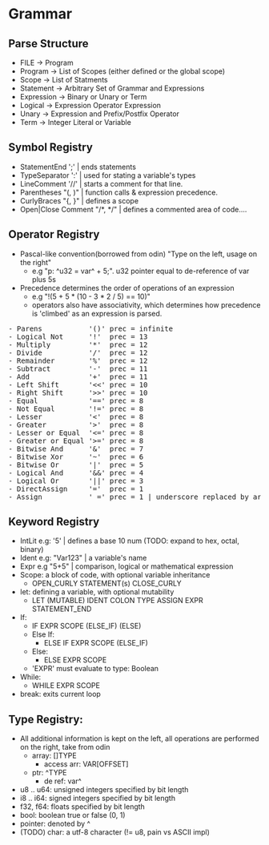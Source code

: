 # Grammar
## Parse Structure
- FILE -> Program
- Program -> List of Scopes (either defined or the global scope)
- Scope -> List of Statments
- Statement -> Arbitrary Set of Grammar and Expressions
- Expression -> Binary or Unary or Term
- Logical -> Expression Operator Expression 
- Unary -> Expression and Prefix/Postfix Operator
- Term -> Integer Literal or Variable

## Symbol Registry
- StatementEnd ';' | ends statements
- TypeSeparator ':' | used for stating a variable's types
- LineComment '//' | starts a comment for that line.
- Parentheses "(, )" | function calls & expression precedence.
- CurlyBraces "{, }" | defines a scope
- Open|Close Comment "/*, */" | defines a commented area of code....

## Operator Registry
- Pascal-like convention(borrowed from odin) "Type on the left, usage on the right"
    - e.g "p: ^u32 = var^ + 5;". u32 pointer equal to de-reference of var plus 5s 
- Precedence determines the order of operations of an expression
    - e.g "!(5 + 5 * (10 - 3 * 2 / 5) == 10)"
    - operators also have associativity, which determines how precedence is 'climbed' as an expression is parsed.
<pre>
- Parens           '()' prec = infinite 
- Logical Not      '!'  prec = 13      
- Multiply         '*'  prec = 12      
- Divide           '/'  prec = 12      
- Remainder        '%'  prec = 12      
- Subtract         '-'  prec = 11       
- Add              '+'  prec = 11       
- Left Shift       '<<' prec = 10       
- Right Shift      '>>' prec = 10       
- Equal            '==' prec = 8       
- Not Equal        '!=' prec = 8       
- Lesser           '<'  prec = 8       
- Greater          '>'  prec = 8       
- Lesser or Equal  '<=' prec = 8        
- Greater or Equal '>=' prec = 8       
- Bitwise And      '&'  prec = 7        
- Bitwise Xor      '~'  prec = 6       
- Bitwise Or       '|'  prec = 5       
- Logical And      '&&' prec = 4       
- Logical Or       '||' prec = 3       
- DirectAssign     '='  prec = 1
- Assign           '_=' prec = 1 | underscore replaced by arithmetic or bitwise binary operator.  
</pre>

## Keyword Registry 
- IntLit e.g: '5' | defines a base 10 num (TODO: expand to hex, octal, binary)
- Ident e.g: "Var123" | a variable's name
- Expr e.g "5+5" | comparison, logical or mathematical expression
- Scope: a block of code, with optional variable inheritance
    - OPEN_CURLY STATEMENT(s) CLOSE_CURLY
- let: defining a variable, with optional mutability
    - LET (MUTABLE) IDENT COLON TYPE ASSIGN EXPR STATEMENT_END 
- If:
    - IF EXPR SCOPE (ELSE_IF) (ELSE)
    - Else If:
        - ELSE IF EXPR SCOPE (ELSE_IF)
    - Else:
        - ELSE EXPR SCOPE 
    - 'EXPR' must evaluate to type: Boolean
- While:
    - WHILE EXPR SCOPE
- break: exits current loop

## Type Registry:
- All additional information is kept on the left, all operations are performed on the right, take from odin
    - array: []TYPE
        - access arr: VAR[OFFSET]
    - ptr: ^TYPE
        - de ref: var^
- u8 .. u64: unsigned integers specified by bit length
- i8 .. i64: signed integers specified by bit length
- f32, f64: floats specified by bit length
- bool: boolean true or false (0, 1)
- pointer: denoted by ^  
- (TODO) char: a utf-8 character (!= u8, pain vs ASCII impl)